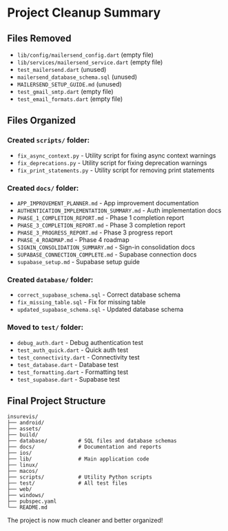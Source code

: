 # Project Cleanup Summary

## Files Removed
- `lib/config/mailersend_config.dart` (empty file)
- `lib/services/mailersend_service.dart` (empty file)  
- `test_mailersend.dart` (unused)
- `mailersend_database_schema.sql` (unused)
- `MAILERSEND_SETUP_GUIDE.md` (unused)
- `test_gmail_smtp.dart` (empty file)
- `test_email_formats.dart` (empty file)

## Files Organized

### Created `scripts/` folder:
- `fix_async_context.py` - Utility script for fixing async context warnings
- `fix_deprecations.py` - Utility script for fixing deprecation warnings  
- `fix_print_statements.py` - Utility script for removing print statements

### Created `docs/` folder:
- `APP_IMPROVEMENT_PLANNER.md` - App improvement documentation
- `AUTHENTICATION_IMPLEMENTATION_SUMMARY.md` - Auth implementation docs
- `PHASE_1_COMPLETION_REPORT.md` - Phase 1 completion report
- `PHASE_3_COMPLETION_REPORT.md` - Phase 3 completion report
- `PHASE_3_PROGRESS_REPORT.md` - Phase 3 progress report
- `PHASE_4_ROADMAP.md` - Phase 4 roadmap
- `SIGNIN_CONSOLIDATION_SUMMARY.md` - Sign-in consolidation docs
- `SUPABASE_CONNECTION_COMPLETE.md` - Supabase connection docs
- `supabase_setup.md` - Supabase setup guide

### Created `database/` folder:
- `correct_supabase_schema.sql` - Correct database schema
- `fix_missing_table.sql` - Fix for missing table
- `updated_supabase_schema.sql` - Updated database schema

### Moved to `test/` folder:
- `debug_auth.dart` - Debug authentication test
- `test_auth_quick.dart` - Quick auth test
- `test_connectivity.dart` - Connectivity test
- `test_database.dart` - Database test
- `test_formatting.dart` - Formatting test
- `test_supabase.dart` - Supabase test

## Final Project Structure
```
insurevis/
├── android/
├── assets/
├── build/
├── database/          # SQL files and database schemas
├── docs/              # Documentation and reports
├── ios/
├── lib/               # Main application code
├── linux/
├── macos/
├── scripts/           # Utility Python scripts
├── test/              # All test files
├── web/
├── windows/
├── pubspec.yaml
└── README.md
```

The project is now much cleaner and better organized!
